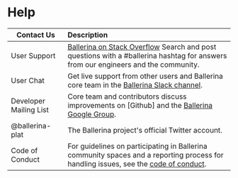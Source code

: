 # Help

| Contact Us | Description |
| ------------- | :------------- |
| User Support | [Ballerina on Stack Overflow]() Search and post questions with a #ballerina hashtag for answers from our engineers and the community. |
| User Chat | Get live support from other users and Ballerina core team in the [Ballerina Slack channel](https://ballerina-platform.slack.com/). |
| Developer Mailing List | Core team and contributors discuss improvements on [Github] and the [Ballerina Google Group](https://groups.google.com/forum/#!forum/ballerina-dev). |
| @ballerina-plat | The Ballerina project's official Twitter account. |
| Code of Conduct | For guidelines on participating in Ballerina community spaces and a reporting process for handling issues, see the [code of conduct](https://github.com/ballerina-lang/ballerina/blob/master/CODE_OF_CONDUCT). |
